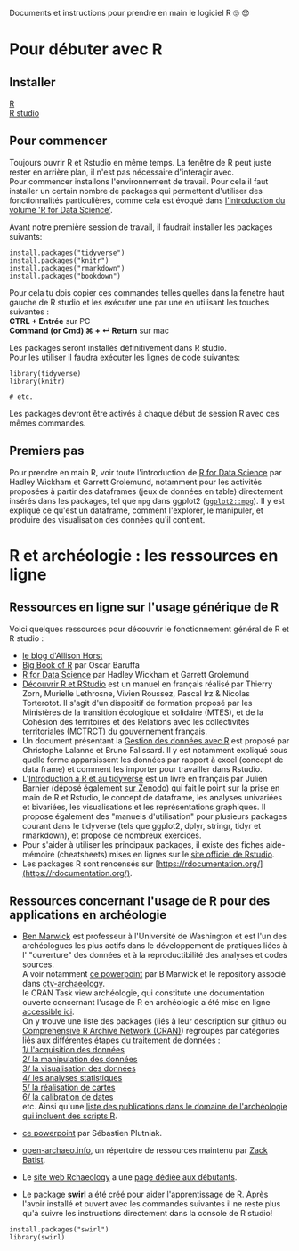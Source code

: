 Documents et instructions pour prendre en main le logiciel R :nerd_face: :sunglasses:  

# Pour débuter avec R
## Installer  
[R](https://cran.r-project.org/bin/macosx/)  
[R studio](https://www.rstudio.com/products/rstudio/download/)

## Pour commencer
Toujours ouvrir R et Rstudio en même temps. La fenêtre de R peut juste rester en arrière plan, il n'est pas nécessaire d'interagir avec.  
Pour commencer installons l'environnement de travail. Pour cela il faut installer un certain nombre de packages qui permettent d'utiliser des fonctionnalités particulières, comme cela est évoqué dans [l'introduction du volume 'R for Data Science'](https://r4ds.had.co.nz/introduction.html#the-tidyverse).

Avant notre première session de travail, il faudrait installer les packages suivants:
```{r}
install.packages("tidyverse")
install.packages("knitr")
install.packages("rmarkdown")
install.packages("bookdown")
```
Pour cela tu dois copier ces commandes telles quelles dans la fenetre haut gauche de R studio et les exécuter une par une en utilisant les touches suivantes :  
**CTRL + Entrée** sur PC  
**Command (or Cmd) &#8984; + ↵ Return** sur mac  

Les packages seront installés définitivement dans R studio.  
Pour les utiliser il faudra exécuter les lignes de code suivantes:
```{r}
library(tidyverse)
library(knitr)

# etc.
```
Les packages devront être activés à chaque début de session R avec ces mêmes commandes.   


## Premiers pas
Pour prendre en main R, voir toute l'introduction de [R for Data Science](https://r4ds.had.co.nz/index.html) par Hadley Wickham et Garrett Grolemund, notamment pour les activités proposées à partir des dataframes (jeux de données en table) directement insérés dans les packages, tel que `mpg` dans ggplot2 ([`ggplot2::mpg`](https://ggplot2.tidyverse.org/reference/mpg.html)). Il y est expliqué ce qu'est un dataframe, comment l'explorer, le manipuler, et produire des visualisation des données qu'il contient.  

# R et archéologie : les ressources en ligne
## Ressources en ligne sur l'usage générique de R
Voici quelques ressources pour découvrir le fonctionnement général de R et R studio :  
- [le blog d'Allison Horst](https://blog.rstudio.com/2019/11/18/artist-in-residence/)  
- [Big Book of R](https://www.bigbookofr.com/) par Oscar Baruffa  
- [R for Data Science](https://r4ds.had.co.nz/index.html) par Hadley Wickham et Garrett Grolemund  
- [Découvrir R et RStudio](https://mtes-mct.github.io/parcours_r_socle_introduction/) est un manuel en français réalisé par Thierry Zorn, Murielle Lethrosne, Vivien Roussez, Pascal Irz & Nicolas Torterotot. Il s'agit d'un dispositif de formation proposé par les Ministères de la transition écologique et solidaire (MTES), et de la Cohésion des territoires et des Relations avec les collectivités territoriales (MCTRCT) du gouvernement français.  
- Un document présentant la [Gestion des données avec R](https://lms.fun-mooc.fr/c4x/UPSUD/42001S02/asset/data-management.html) est proposé par Christophe Lalanne et Bruno Falissard. Il y est notamment expliqué sous quelle forme apparaissent les données par rapport à excel (concept de data frame) et comment les importer pour travailler dans Rstudio.  
- L'[Introduction à R et au tidyverse](https://juba.github.io/tidyverse/) est un livre en français par Julien Barnier (déposé également [sur Zenodo](https://doi.org/10.5281/zenodo.6382599)) qui fait le point sur la prise en main de R et Rstudio, le concept de dataframe, les analyses univariées et bivariées, les visualisations et les représentations graphiques. Il propose également des "manuels d'utilisation" pour plusieurs packages courant dans le tidyverse (tels que ggplot2, dplyr, stringr, tidyr et rmarkdown), et propose de nombreux exercices.  
- Pour s'aider à utiliser les principaux packages, il existe des fiches aide-mémoire (cheatsheets) mises en lignes sur le [site officiel de Rstudio](https://www.rstudio.com/resources/cheatsheets/).  
- Les packages R sont rencensés sur [https://rdocumentation.org/](https://rdocumentation.org/).  

## Ressources concernant l'usage de R pour des applications en archéologie
- [Ben Marwick](https://github.com/benmarwick) est professeur à l'Université de Washington et est l'un des archéologues les plus actifs dans le développement de pratiques liées à l' "ouverture" des données et à la reproductibilité des analyses et codes sources.  
A voir notamment 
[ce powerpoint](https://benmarwick.github.io/tidyverse-for-archaeology/tidyverse-for-archaeology.html#1) par B Marwick et le repository associé dans [ctv-archaeology](https://github.com/benmarwick/ctv-archaeology#making-maps-and-using-r-as-a-geographical-information-system).  
le CRAN Task view archéologie, qui constitute une documentation ouverte concernant l'usage de R en archéologie a été mise en ligne [accessible ici](https://github.com/benmarwick/ctv-archaeology).  
On y trouve une liste des packages (liés à leur description sur github ou [Comprehensive R Archive Network (CRAN)](https://cran.rstudio.com/)) regroupés par catégories liés aux différentes étapes du traitement de données :  
[1/ l'acquisition des données](https://github.com/benmarwick/ctv-archaeology#data-acquisition)  
[2/ la manipulation des données](https://github.com/benmarwick/ctv-archaeology#data-manipulation)  
[3/ la visualisation des données](https://github.com/benmarwick/ctv-archaeology#visualising-data)  
[4/ les analyses statistiques](https://github.com/benmarwick/ctv-archaeology#analysis-in-general)  
[5/ la réalisation de cartes](https://github.com/benmarwick/ctv-archaeology#making-maps-and-using-r-as-a-geographical-information-system)  
[6/ la calibration de dates](https://github.com/benmarwick/ctv-archaeology#dating)  
etc.
Ainsi qu'une [liste des publications dans le domaine de l'archéologie qui incluent des scripts R](https://github.com/benmarwick/ctv-archaeology#publications-that-include-r-code).  

- [ce powerpoint](https://hal.science/hal-03287121/file/plutniak2021rconference.pdf) par Sébastien Plutniak.   
- [open-archaeo.info](https://open-archaeo.info), un répertoire de ressources maintenu par [Zack Batist](https://github.com/zackbatist).
- Le [site web Rchaeology](https://rchaeology.github.io/about/) a une [page dédiée aux débutants](https://rchaeology.github.io/resources/beginners/).
- Le package [**swirl**](https://swirlstats.com/) a été créé pour aider l'apprentissage de R. Après l'avoir installé et ouvert avec les commandes suivantes il ne reste plus qu'à suivre les instructions directement dans la console de R studio!
```{r}
install.packages("swirl")
library(swirl)
```
